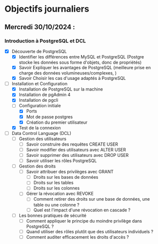 # Objectifs journaliers

## Mercredi 30/10/2024 :

### Introduction à PostgreSQL et DCL

- [x] Découverte de PostgreSQL
  - [x] Identifier les différences entre MySQL et PostgreSQL (Postgre stocke les données sous forme d'objets, donc de propriétés)
  - [x] Savoir Expliquer les avantages de PostgreSQL (meilleure prise en charge des données volumineuses/complexes, )
  - [x] Savoir Choisir les cas d'usage adaptés à PostgreSQL

- [ ] Installation et Configuration
  - [x] Installation de PostgreSQL sur la machine
  - [x] Installation de pgAdmin 4
  - [x] Installation de pgcli
  - [ ] Configuration initiale
    - [x] Ports
    - [x] Mot de passe postgres
    - [x] Création du premier utilisateur
  - [x] Test de la connexion

- [ ] Data Control Language (DCL)
  - [ ] Gestion des utilisateurs
    - [ ] Savoir construire des requêtes CREATE USER
    - [ ] Savoir modifier des utilisateurs avec ALTER USER
    - [ ] Savoir supprimer des utilisateurs avec DROP USER
    - [ ] Savoir utiliser les rôles PostgreSQL
  
  - [ ] Gestion des droits
    - [ ] Savoir attribuer des privilèges avec GRANT
      - [ ] Droits sur les bases de données
      - [ ] Droits sur les tables
      - [ ] Droits sur les colonnes
    - [ ] Gérer la révocation avec REVOKE
      - [ ] Comment retirer des droits sur une base de données, une table ou une colonne ?
      - [ ] Quel est l'impact d'une révocation en cascade ?

  - [ ] Les bonnes pratiques de sécurité
    - [ ] Comment appliquer le principe du moindre privilège dans PostgreSQL ?
    - [ ] Quand utiliser des rôles plutôt que des utilisateurs individuels ?
    - [ ] Comment auditer efficacement les droits d'accès ?